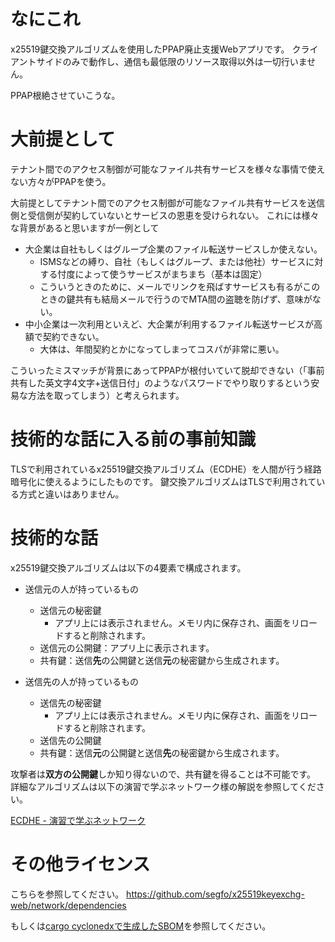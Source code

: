 # なにこれ
x25519鍵交換アルゴリズムを使用したPPAP廃止支援Webアプリです。
クライアントサイドのみで動作し、通信も最低限のリソース取得以外は一切行いません。

PPAP根絶させていこうな。

# 大前提として
テナント間でのアクセス制御が可能なファイル共有サービスを様々な事情で使えない方々がPPAPを使う。

大前提としてテナント間でのアクセス制御が可能なファイル共有サービスを送信側と受信側が契約していないとサービスの恩恵を受けられない。
これには様々な背景があると思いますが一例として

- 大企業は自社もしくはグループ企業のファイル転送サービスしか使えない。
    - ISMSなどの縛り、自社（もしくはグループ、または他社）サービスに対する忖度によって使うサービスがまちまち（基本は固定）
    - こういうときのために、メールでリンクを飛ばすサービスも有るがこのときの鍵共有も結局メールで行うのでMTA間の盗聴を防げず、意味がない。
- 中小企業は一次利用といえど、大企業が利用するファイル転送サービスが高額で契約できない。
    - 大体は、年間契約とかになってしまってコスパが非常に悪い。

こういったミスマッチが背景にあってPPAPが根付いていて脱却できない（「事前共有した英文字4文字+送信日付」のようなパスワードでやり取りするという安易な方法を取ってしまう）と考えられます。

# 技術的な話に入る前の事前知識
TLSで利用されているx25519鍵交換アルゴリズム（ECDHE）を人間が行う経路暗号化に使えるようにしたものです。
鍵交換アルゴリズムはTLSで利用されている方式と違いはありません。

# 技術的な話
x25519鍵交換アルゴリズムは以下の4要素で構成されます。

- 送信元の人が持っているもの
    - 送信元の秘密鍵
        - アプリ上には表示されません。メモリ内に保存され、画面をリロードすると削除されます。
    - 送信元の公開鍵：アプリ上に表示されます。
    - 共有鍵：送信**先**の公開鍵と送信**元**の秘密鍵から生成されます。

- 送信先の人が持っているもの
    - 送信先の秘密鍵
        - アプリ上には表示されません。メモリ内に保存され、画面をリロードすると削除されます。
    - 送信先の公開鍵
    - 共有鍵：送信**元**の公開鍵と送信**先**の秘密鍵から生成されます。

攻撃者は**双方の公開鍵**しか知り得ないので、共有鍵を得ることは不可能です。
詳細なアルゴリズムは以下の演習で学ぶネットワーク様の解説を参照してください。

[ECDHE - 演習で学ぶネットワーク](https://net-skills.net/2023/02/26/wd-ecdhe/)

# その他ライセンス
こちらを参照してください。
https://github.com/segfo/x25519keyexchg-web/network/dependencies

もしくは[cargo cyclonedxで生成したSBOM](keyexchg.cdx.xml)を参照してください。